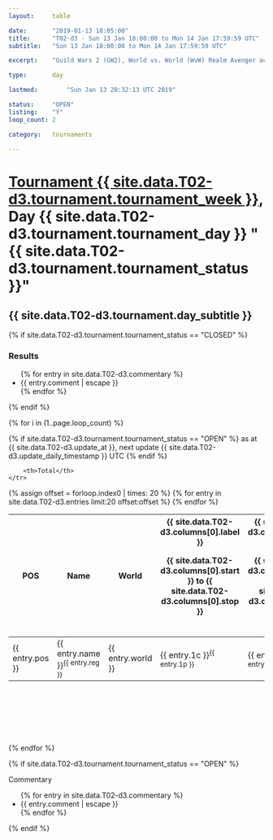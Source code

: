 ```yaml
---
layout: 	table

date: 		"2019-01-13 18:05:00"
title: 		"T02-d3 - Sun 13 Jan 18:00:00 to Mon 14 Jan 17:59:59 UTC"
subtitle: 	"Sun 13 Jan 18:00:00 to Mon 14 Jan 17:59:59 UTC"

excerpt:    "Guild Wars 2 (GW2), World vs. World (WvW) Realm Avenger achivement Tournament. \"Every Kill Counts\""

type:       day

lastmod: 		"Sun Jan 13 20:32:13 UTC 2019"

status:     "OPEN"
listing:    "Y"
loop_count: 2

category: 	tournaments

---
```

<div class="table_header">
    <h1><a href="{{ site.data.T02-d3.tournament.week_url }}">Tournament {{ site.data.T02-d3.tournament.tournament_week }}</a>, Day {{ site.data.T02-d3.tournament.tournament_day }} "{{ site.data.T02-d3.tournament.tournament_status }}"</h1>
    <h2>{{ site.data.T02-d3.tournament.day_subtitle }}</h2> 
</div>

{% if site.data.T02-d3.tournament.tournament_status == "CLOSED" %} 
<div class="commentary">
  <h3>Results</h3>
  <ul>
    {% for entry in site.data.T02-d3.commentary %}
    <li class="commentary_list">{{ entry.comment | escape }}</li>
    {% endfor %}
  </ul>
</div>
{% endif %}


{% for i in (1..page.loop_count) %}

{% if site.data.T02-d3.tournament.tournament_status == "OPEN" %} 
<span class="table_nextupdate">as at {{ site.data.T02-d3.update_at }}, next update {{ site.data.T02-d3.update_daily_timestamp }} UTC</span> 
{% endif %}

<table class="day_table">
  <colgroup>
    <col style="width:18px">
    <col style="width:55px">
    <col style="width:55px">
    <col style="width:12px">
    <col style="width:12px">
    <col style="width:12px">
    <col style="width:12px">
    <col style="width:12px">
    <col style="width:12px">
    <col style="width:12px">
    <col style="width:12px">
    <col style="width:12px">
    <col style="width:12px">
    <col style="width:12px">
    <col style="width:12px">
    <col style="width:12px">
    <col style="width:12px">
    <col style="width:12px">
    <col style="width:12px">
    <col style="width:12px">
    <col style="width:12px">
    <col style="width:12px">
    <col style="width:12px">
    <col style="width:12px">
    <col style="width:12px">
    <col style="width:12px">
    <col style="width:12px">
    <col style="width:18px">
  </colgroup>  
  <thead>
    <tr>
        <th>POS</th>
        <th class="AlignLeft">Name</th>
        <th class="AlignLeft">World</th>

<th><div class="label">{{ site.data.T02-d3.columns[0].label }}<p class="onhover">{{ site.data.T02-d3.columns[0].start }} to {{ site.data.T02-d3.columns[0].stop }}</p></div>​</th>
<th><div class="label">{{ site.data.T02-d3.columns[1].label }}<p class="onhover">{{ site.data.T02-d3.columns[1].start }} to {{ site.data.T02-d3.columns[1].stop }}</p></div>​</th>
<th><div class="label">{{ site.data.T02-d3.columns[2].label }}<p class="onhover">{{ site.data.T02-d3.columns[2].start }} to {{ site.data.T02-d3.columns[2].stop }}</p></div>​</th>
<th><div class="label">{{ site.data.T02-d3.columns[3].label }}<p class="onhover">{{ site.data.T02-d3.columns[3].start }} to {{ site.data.T02-d3.columns[3].stop }}</p></div>​</th>
<th><div class="label">{{ site.data.T02-d3.columns[4].label }}<p class="onhover">{{ site.data.T02-d3.columns[4].start }} to {{ site.data.T02-d3.columns[4].stop }}</p></div>​</th>
<th><div class="label">{{ site.data.T02-d3.columns[5].label }}<p class="onhover">{{ site.data.T02-d3.columns[5].start }} to {{ site.data.T02-d3.columns[5].stop }}</p></div>​</th>
<th><div class="label">{{ site.data.T02-d3.columns[6].label }}<p class="onhover">{{ site.data.T02-d3.columns[6].start }} to {{ site.data.T02-d3.columns[6].stop }}</p></div>​</th>
<th><div class="label">{{ site.data.T02-d3.columns[7].label }}<p class="onhover">{{ site.data.T02-d3.columns[7].start }} to {{ site.data.T02-d3.columns[7].stop }}</p></div>​</th>
<th><div class="label">{{ site.data.T02-d3.columns[8].label }}<p class="onhover">{{ site.data.T02-d3.columns[8].start }} to {{ site.data.T02-d3.columns[8].stop }}</p></div>​</th>
<th><div class="label">{{ site.data.T02-d3.columns[9].label }}<p class="onhover">{{ site.data.T02-d3.columns[9].start }} to {{ site.data.T02-d3.columns[9].stop }}</p></div>​</th>
<th><div class="label">{{ site.data.T02-d3.columns[10].label }}<p class="onhover">{{ site.data.T02-d3.columns[10].start }} to {{ site.data.T02-d3.columns[10].stop }}</p></div>​</th>

<th><div class="label">{{ site.data.T02-d3.columns[11].label }}<p class="onhover">{{ site.data.T02-d3.columns[11].start }} to {{ site.data.T02-d3.columns[11].stop }}</p></div>​</th>
<th><div class="label">{{ site.data.T02-d3.columns[12].label }}<p class="onhover">{{ site.data.T02-d3.columns[12].start }} to {{ site.data.T02-d3.columns[12].stop }}</p></div>​</th>
<th><div class="label">{{ site.data.T02-d3.columns[13].label }}<p class="onhover">{{ site.data.T02-d3.columns[13].start }} to {{ site.data.T02-d3.columns[13].stop }}</p></div>​</th>
<th><div class="label">{{ site.data.T02-d3.columns[14].label }}<p class="onhover">{{ site.data.T02-d3.columns[14].start }} to {{ site.data.T02-d3.columns[14].stop }}</p></div>​</th>
<th><div class="label">{{ site.data.T02-d3.columns[15].label }}<p class="onhover">{{ site.data.T02-d3.columns[15].start }} to {{ site.data.T02-d3.columns[15].stop }}</p></div>​</th>
<th><div class="label">{{ site.data.T02-d3.columns[16].label }}<p class="onhover">{{ site.data.T02-d3.columns[16].start }} to {{ site.data.T02-d3.columns[16].stop }}</p></div>​</th>
<th><div class="label">{{ site.data.T02-d3.columns[17].label }}<p class="onhover">{{ site.data.T02-d3.columns[17].start }} to {{ site.data.T02-d3.columns[17].stop }}</p></div>​</th>
<th><div class="label">{{ site.data.T02-d3.columns[18].label }}<p class="onhover">{{ site.data.T02-d3.columns[18].start }} to {{ site.data.T02-d3.columns[18].stop }}</p></div>​</th>
<th><div class="label">{{ site.data.T02-d3.columns[19].label }}<p class="onhover">{{ site.data.T02-d3.columns[19].start }} to {{ site.data.T02-d3.columns[19].stop }}</p></div>​</th>
<th><div class="label">{{ site.data.T02-d3.columns[20].label }}<p class="onhover">{{ site.data.T02-d3.columns[20].start }} to {{ site.data.T02-d3.columns[20].stop }}</p></div>​</th>

<th><div class="label">{{ site.data.T02-d3.columns[21].label }}<p class="onhover">{{ site.data.T02-d3.columns[21].start }} to {{ site.data.T02-d3.columns[21].stop }}</p></div>​</th>
<th><div class="label">{{ site.data.T02-d3.columns[22].label }}<p class="onhover">{{ site.data.T02-d3.columns[22].start }} to {{ site.data.T02-d3.columns[22].stop }}</p></div>​</th>
<th><div class="label">{{ site.data.T02-d3.columns[23].label }}<p class="onhover">{{ site.data.T02-d3.columns[23].start }} to {{ site.data.T02-d3.columns[23].stop }}</p></div>​</th>

        <th>Total</th>
    </tr>
  </thead>
  {% assign offset = forloop.index0 | times: 20 %}
<tbody>
{% for entry in site.data.T02-d3.entries limit:20 offset:offset %}
  <tr>
    <td class="pl{{ entry.pos }}">{{ entry.pos }}</td>
    <td class="AlignLeft">{{ entry.name }}<sup>{{ entry.reg }}</sup></td>
    <td class="AlignLeft">{{ entry.world }}</td>
    <td class="pl{{ entry.1p }}">{{ entry.1c }}<sup>{{ entry.1p }}</sup></td>
    <td class="pl{{ entry.2p }}">{{ entry.2c }}<sup>{{ entry.2p }}</sup></td>
    <td class="pl{{ entry.3p }}">{{ entry.3c }}<sup>{{ entry.3p }}</sup></td>
    <td class="pl{{ entry.4p }}">{{ entry.4c }}<sup>{{ entry.4p }}</sup></td>
    <td class="pl{{ entry.5p }}">{{ entry.5c }}<sup>{{ entry.5p }}</sup></td>
    <td class="pl{{ entry.6p }}">{{ entry.6c }}<sup>{{ entry.6p }}</sup></td>
    <td class="pl{{ entry.7p }}">{{ entry.7c }}<sup>{{ entry.7p }}</sup></td>
    <td class="pl{{ entry.8p }}">{{ entry.8c }}<sup>{{ entry.8p }}</sup></td>
    <td class="pl{{ entry.9p }}">{{ entry.9c }}<sup>{{ entry.9p }}</sup></td>
    <td class="pl{{ entry.10p }}">{{ entry.10c }}<sup>{{ entry.10p }}</sup></td>
    <td class="pl{{ entry.11p }}">{{ entry.11c }}<sup>{{ entry.11p }}</sup></td>
    <td class="pl{{ entry.12p }}">{{ entry.12c }}<sup>{{ entry.12p }}</sup></td>
    <td class="pl{{ entry.13p }}">{{ entry.13c }}<sup>{{ entry.13p }}</sup></td>
    <td class="pl{{ entry.14p }}">{{ entry.14c }}<sup>{{ entry.14p }}</sup></td>
    <td class="pl{{ entry.15p }}">{{ entry.15c }}<sup>{{ entry.15p }}</sup></td>
    <td class="pl{{ entry.16p }}">{{ entry.16c }}<sup>{{ entry.16p }}</sup></td>
    <td class="pl{{ entry.17p }}">{{ entry.17c }}<sup>{{ entry.17p }}</sup></td>
    <td class="pl{{ entry.18p }}">{{ entry.18c }}<sup>{{ entry.18p }}</sup></td>
    <td class="pl{{ entry.19p }}">{{ entry.19c }}<sup>{{ entry.19p }}</sup></td>
    <td class="pl{{ entry.20p }}">{{ entry.20c }}<sup>{{ entry.20p }}</sup></td>
    <td class="pl{{ entry.21p }}">{{ entry.21c }}<sup>{{ entry.21p }}</sup></td>
    <td class="pl{{ entry.22p }}">{{ entry.22c }}<sup>{{ entry.22p }}</sup></td>
    <td class="pl{{ entry.23p }}">{{ entry.23c }}<sup>{{ entry.23p }}</sup></td>
    <td class="pl{{ entry.24p }}">{{ entry.24c }}<sup>{{ entry.24p }}</sup></td>
    <td>{{ entry.total }}</td>
  </tr>
{% endfor %}  
</tbody>
</table>
<div class="leaderboard">
  <script async src="//pagead2.googlesyndication.com/pagead/js/adsbygoogle.js"></script>
  <!-- 728x90 -->
  <ins class="adsbygoogle"
       style="display:inline-block;width:728px;height:90px"
       data-ad-client="ca-pub-3274917281288240"
       data-ad-slot="3870538733"></ins>
  <script>
  (adsbygoogle = window.adsbygoogle || []).push({});
  </script>    
</div>
<br />
{% endfor %}

{% if site.data.T02-d3.tournament.tournament_status == "OPEN" %} 
<div class="commentary">
  <span class="commentary_title">Commentary</span>
  <ul>
    {% for entry in site.data.T02-d3.commentary %}
    <li class="commentary_list">{{ entry.comment | escape }}</li>
    {% endfor %}
  </ul>
</div>
{% endif %}


